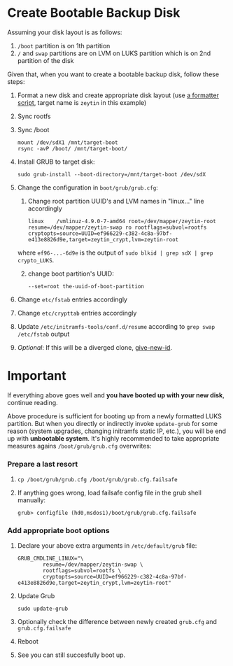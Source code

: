 # Create Bootable Backup Disk 

Assuming your disk layout is as follows: 

1. `/boot` partition is on 1th partition 
2. `/` and `swap` partitions are on LVM on LUKS partition which is on 2nd partition of the disk 

Given that, when you want to create a bootable backup disk, follow these steps:

1. Format a new disk and create appropriate disk layout (use [a formatter script](https://github.com/ceremcem/erik-sync/blob/a3c9af2bab28409ae4a42bcacf13dbcf699d98fc/format-new-erik.sh), target name is `zeytin` in this example)
2. Sync rootfs 
3. Sync /boot

       mount /dev/sdX1 /mnt/target-boot
       rsync -avP /boot/ /mnt/target-boot/

4. Install GRUB to target disk:

       sudo grub-install --boot-directory=/mnt/target-boot /dev/sdX    

5. Change the configuration in `boot/grub/grub.cfg`: 
    1. Change root partition UUID's and LVM names in "linux..." line accordingly

           linux	/vmlinuz-4.9.0-7-amd64 root=/dev/mapper/zeytin-root resume=/dev/mapper/zeytin-swap ro rootflags=subvol=rootfs cryptopts=source=UUID=ef966229-c382-4c8a-97bf-e413e8826d9e,target=zeytin_crypt,lvm=zeytin-root 

      where `ef96-...-6d9e` is the output of `sudo blkid | grep sdX | grep crypto_LUKS`.
      

    2. change boot partition's UUID:

           --set=root the-uuid-of-boot-partition

6. Change `etc/fstab` entries accordingly
7. Change `etc/crypttab` entries accordingly
8. Update `/etc/initramfs-tools/conf.d/resume` according to `grep swap /etc/fstab` output
9. *Optional*: If this will be a diverged clone, [give-new-id](https://github.com/aktos-io/dcs-tools/blob/master/give-new-id).

# Important 

If everything above goes well and **you have booted up with your new disk**, continue reading.

Above procedure is sufficient for booting up from a newly formatted LUKS partition. But when you directly or indirectly invoke `update-grub` for some reason (system upgrades, changing initramfs static IP, etc.), you will be end up with **unbootable system**. It's highly recommended to take appropriate measures agains `/boot/grub/grub.cfg` overwrites: 

### Prepare a last resort

1. `cp /boot/grub/grub.cfg /boot/grub/grub.cfg.failsafe`
2. If anything goes wrong, load failsafe config file in the grub shell manually:

       grub> configfile (hd0,msdos1)/boot/grub/grub.cfg.failsafe


### Add appropriate boot options 

1. Declare your above extra arguments in `/etc/default/grub` file: 

       GRUB_CMDLINE_LINUX="\
               resume=/dev/mapper/zeytin-swap \
               rootflags=subvol=rootfs \
               cryptopts=source=UUID=ef966229-c382-4c8a-97bf-e413e8826d9e,target=zeytin_crypt,lvm=zeytin-root"
               
2. Update Grub

       sudo update-grub 
       
3. Optionally check the difference between newly created `grub.cfg` and `grub.cfg.failsafe`

4. Reboot

5. See you can still succesfully boot up. 
